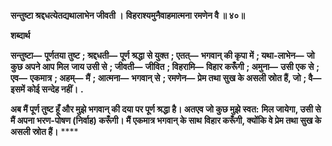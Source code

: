 **सन्तुष्टा श्रद्दधत्येतद्यथालाभेन जीवती ।** **विहराश्यमुनैवाहमात्मना रमणेन वै ॥ ४०॥** 

**शब्दार्थ** 

**सन्तुष्टा—** **पूर्णतया तुष्ट** **; श्रद्दधती—** **पूर्ण श्रद्धा से युक्त** **; एतत्—** **भगवान् की कृपा में** **; यथा-लाभेन—** **जो कुछ अपने आप मिल** **जाय उसी से** **; जीवती—** **जीवित** **; विहरामि—** **विहार करूँगी** **; अमुना—** **उसी एक से** **; एव—** **एकमात्र** **; अहम्—** **मैं** **; आत्मना—** **भगवान् से** **; रमणेन—** **प्रेम तथा सुख के असली स्रोत हैं, जो** **; वै—** **इसमें कोई सन्देह नहीं।** **.** 

**अब मैं पूर्ण तुष्ट हूँ और मुझे भगवान् की दया पर पूर्ण श्रद्धा है। अतएव जो कुछ मुझे स्वत:** **मिल जायेगा, उसी से मैं अपना भरण-पोषण (निर्वाह) करूँगी। मैं एकमात्र भगवान् के साथ** **विहार करूँगी, क्योंकि वे प्रेम तथा सुख के असली स्रोत हैं।** **** 